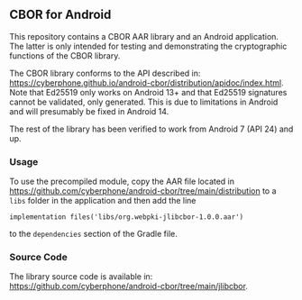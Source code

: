 ## CBOR for Android
This repository contains a CBOR AAR library and an Android application.
The latter is only intended for testing and demonstrating the cryptographic functions of the CBOR library.

The CBOR library conforms to the API described in:
https://cyberphone.github.io/android-cbor/distribution/apidoc/index.html.
Note that Ed25519 only works on Android 13+ and that Ed25519 signatures
cannot be validated, only generated.  This is due to limitations in Android
and will presumably be fixed in Android 14.

The rest of the library has been verified to work from Android 7 (API 24) and up.

### Usage
To use the precompiled module, copy the AAR file located in 
https://github.com/cyberphone/android-cbor/tree/main/distribution
to a ```libs``` folder in the application and then add the line
```code
implementation files('libs/org.webpki-jlibcbor-1.0.0.aar')
```
to the ```dependencies``` section of the Gradle file.
 
### Source Code
The library source code is available in:
https://github.com/cyberphone/android-cbor/tree/main/jlibcbor.
